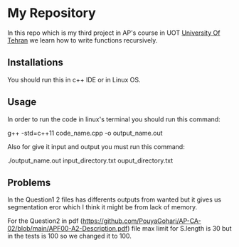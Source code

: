 # My Repository
In this repo which is my third project in AP's course in UOT [University Of Tehran](https://ece.ut.ac.ir/en) we learn how to write functions recursively.
## Installations 
You should run this in c++ IDE or in Linux OS.
## Usage
In order to run the code in linux's terminal you should run this command:

g++ -std=c++11 code_name.cpp -o output_name.out 

Also for give it input and output you must run this command:

./output_name.out input_directory.txt ouput_directory.txt
## Problems
In the Question1 2 files has differents outputs from wanted but it gives us segmentation eror which I think it might be from lack of memory.

For the Question2 in pdf (https://github.com/PouyaGohari/AP-CA-02/blob/main/APF00-A2-Description.pdf) file max limit for S.length is 30 but in the tests is 100 so we changed it to 100.